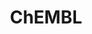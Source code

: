---
layout: default
bigquery: https://console.cloud.google.com/bigquery?p=patents-public-data&d=ebi_chembl&page=dataset
citation: '"The ChEMBL database in 2017." Anna Gaulton, Anne Hersey, Michał Nowotka,
  A Patrícia Bento, Jon Chambers, David Mendez, Prudence Mutowo, Francis Atkinson,
  Louisa J Bellis, Elena Cibrián-Uhalte, Mark Davies, Nathan Dedman, Anneli Karlsson,
  María Paula Magariños, John P Overington, George Papadatos, Ines Smit, Andrew R
  Leach Nucleic acids Research (2017) 45 (Database Issue), D945-D954'
contributors: European Bioinformatics Institute
cost: None
description: ChEMBL Data is a manually curated database of small molecules used in
  drug discovery, including information about existing patented drugs.
documentation: 'schema: https://www.ebi.ac.uk/chembl/db_schema


  '
last_edit: 04/11/2022, 18:40:37
location: https://console.cloud.google.com/marketplace/product/google_patents_public_datasets/chembl
maintained_by: EMBL-EBI, an outstation of European Molecular Biology Laboratory
related_publications: '

  ChEMBL: towards direct deposition of bioassay data.


  Mendez D, Gaulton A, Bento AP, Chambers J, De Veij M, Félix E, Magariños MP, Mosquera
  JF, Mutowo P, Nowotka M, Gordillo-Marañón M, Hunter F, Junco L, Mugumbate G, Rodriguez-Lopez
  M, Atkinson F, Bosc N, Radoux CJ, Segura-Cabrera A, Hersey A, Leach AR.


  — Nucleic Acids Res. 2019; 47(D1):D930-D940. doi: 10.1093/nar/gky1075

  '
schema_fields:
- protein_class_id
- hba
- assay_tax_id
- frac_class_id
- l6
- level3
- sequence_md5sum
- clo_id
- direct_interaction
- canonical_smiles
- alert_id
- cell_source_tax_id
- cell_id
- toid
- warning_type
- pathway_id
- parenteral
- bao_id
- cellosaurus_id
- black_box_warning
- patent_use_code
- qudt_units
- activity_comment
- uo_units
- pubmed_id
- mol_frac_id
- first_page
- hrac_class_id
- acd_logp
- hrac_code
- acd_most_apka
- standard_inchi
- relationship
- short_name
- prediction_method
- sei
- src_compound_id
- substrate_record_id
- level1
- helm_notation
- chirality
- standard_value
- assay_organism
- assay_type
- level4_description
- mc_organism
- heavy_atoms
- l1
- cx_most_bpka
- molsyn_id
- mutation
- l5
- drug_record_id
- src_description
- l7
- protein_class_desc
- normal_range_max
- cx_logd
- tissue_id
- standard_type
- standard_flag
- max_phase
- rtb
- compsyn_id
- chebi_par_id
- accession
- pathway_key
- related_tid
- assay_class_id
- activity_count
- isoform
- version
- last_active
- num_lipinski_ro5_violations
- molecular_mechanism
- route
- warnref_id
- ddd_id
- set_name
- warning_class
- assay_source
- subgroup
- cell_ontology_id
- polymer_flag
- ref_type
- parent_go_id
- journal
- rgid
- volume
- comp_go_id
- enzyme_tid
- ap_id
- cidx
- molregno
- level4
- bao_format
- nda_type
- hba_lipinski
- mechanism_comment
- disease_efficacy
- hbd_lipinski
- value
- site_name
- irac_code
- src_assay_id
- metabolite_record_id
- ddd_value
- prodrug
- stem
- target_mapping
- parent_type
- warning_country
- standard_upper_value
- bao_endpoint
- mc_target_name
- mol_irac_id
- l2
- job_id
- assay_tissue
- qed_weighted
- src_id
- component_synonym
- usan_stem_id
- previous_company
- site_id
- orig_description
- withdrawn_class
- ass_cls_map_id
- active_ingredient
- prod_pat_id
- usan_year
- activity_id
- company
- assay_test_type
- mw_freebase
- component_id
- formulation_id
- assay_subcellular_fraction
- class_level
- warning_description
- drug_product_flag
- site_residues
- met_conversion
- caloha_id
- selectivity_comment
- major_class
- src_short_name
- level2_description
- parent_id
- target_desc
- mol_hrac_id
- alogp
- warning_id
- db_version
- result_flag
- max_phase_for_ind
- path
- cell_name
- assay_desc
- domain_description
- standard_relation
- stem_class
- published_value
- title
- last_page
- type
- units
- drug_substance_flag
- l3
- full_molformula
- compound_key
- label
- num_alerts
- ddd_units
- component_type
- met_id
- first_approval
- predbind_id
- cl_lincs_id
- res_stem_id
- le
- pref_name
- drugind_id
- comp_class_id
- lle
- research_stem
- therapeutic_flag
- end_position
- level3_description
- start_position
- log_id
- ref_id
- irac_class_id
- mesh_id
- creation_date
- acd_logd
- tid_fixed
- aspect
- relation
- ddd_comment
- molecule_type
- confidence_score
- homologue
- mc_target_accession
- year
- curated_by
- protclasssyn_id
- published_type
- cx_most_apka
- tid
- idx
- name
- usan_stem_definition
- tax_id
- usan_stem
- assay_cell_type
- cell_description
- assay_strain
- aromatic_rings
- smid
- data_validity_comment
- cell_source_organism
- record_id
- applicant_full_name
- chembl_id
- synonyms
- updated_on
- compound_name
- assay_param_id
- efo_id
- ingredient
- tbl
- structure_type
- who_extra
- dosed_ingredient
- product_id
- ridx
- ad_type
- standard_inchi_key
- frac_code
- downgraded
- efo_term
- syn_type
- as_id
- patent_no
- publication_number
- mec_id
- sitecomp_id
- alert_name
- published_relation
- parent_molregno
- species_group_flag
- upper_value
- binding_site_comment
- domain_id
- first_in_class
- domain_type
- molfile
- issue
- usan_substem
- pchembl_value
- l8
- ddd_admr
- authors
- mol_atc_id
- l4
- parameter_type
- oc_id
- organism
- description
- dosage_form
- abstract
- hbd
- published_units
- standard_units
- sequence
- approval_date
- cell_source_tissue
- alert_set_id
- patent_id
- bto_id
- entity_type
- text_value
- entity_id
- status
- warning_year
- curation_comment
- ro3_pass
- patent_expire_date
- updated_by
- potential_duplicate
- doc_type
- normal_range_min
- mw_monoisotopic
- availability_type
- atc_code
- source
- priority
- met_comment
- db_source
- num_ro5_violations
- level1_description
- assay_id
- smarts
- action_type
- annotation
- molecular_species
- natural_product
- full_mwt
- withdrawn_year
- innovator_company
- mechanism_of_action
- doc_id
- variant_id
- withdrawn_country
- delist_flag
- acd_most_bpka
- targrel_id
- withdrawn_reason
- standard_text_value
- indref_id
- confidence
- indication_class
- assay_category
- compd_id
- ref_url
- bei
- mecref_id
- mc_tax_id
- oral
- country
- stat
- source_domain_id
- doi
- topical
- metref_id
- relationship_desc
- biocomp_id
- level2
- inorganic_flag
- withdrawn_flag
- parameter_value
- strength
- who_name
- trade_name
- mc_target_type
- actsm_id
- comments
- domain_name
- relationship_type
- aidx
- mesh_heading
- submission_date
- cx_logp
- cpd_str_alert_id
- psa
- co_stem_id
- protein_class_synonym
- active_molregno
- class_type
- targcomp_id
- target_type
- definition
- std_act_id
- level5
- go_id
- uberon_id
- enzyme_name
shortname: chembl
tags:
- biotechnology
- health
- chemical
- bioinformatics
- medical
terms_of_use: CC BY-SA 3.0
title: ChEMBL
uuid: e232a192-965c-4ec9-904c-155b6dfe56c5
---